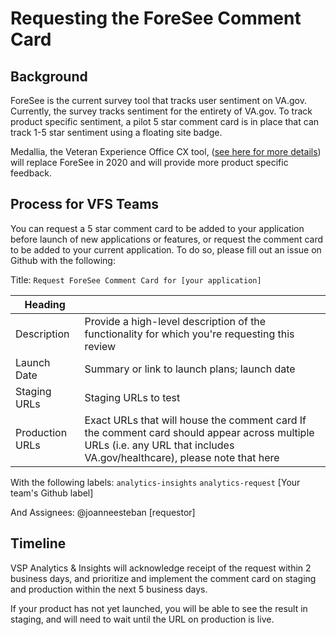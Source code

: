 # Requesting the ForeSee Comment Card

## Background
ForeSee is the current survey tool that tracks user sentiment on VA.gov. Currently, the survey tracks sentiment for the entirety of VA.gov. To track product specific sentiment, a pilot 5 star comment card is in place that can track 1-5 star sentiment using a floating site badge. 

Medallia, the Veteran Experience Office CX tool, ([see here for more details](https://github.com/department-of-veterans-affairs/va.gov-team/blob/master/platform/analytics/medallia-implementation-rollout.md)) will replace ForeSee in 2020 and will provide more product specific feedback.

## Process for VFS Teams
You can request a 5 star comment card to be added to your application before launch of new applications or features, or request the comment card to be added to your current application. To do so, please fill out an issue on Github with the following:

Title: `Request ForeSee Comment Card for [your application]`

| Heading         |                                                                                                                                                                          |
|-----------------|--------------------------------------------------------------------------------------------------------------------------------------------------------------------------|
| Description     | Provide a high-level description of the functionality for which you're requesting this review                                                                            |
| Launch Date     | Summary or link to launch plans; launch date                                                                                                                             |
| Staging URLs     | Staging URLs to test                                                                                                                                                     |
| Production URLs | Exact URLs that will house the comment card If the comment card should appear across multiple URLs (i.e. any URL that includes VA.gov/healthcare), please note that here |

With the following labels:
`analytics-insights`
`analytics-request`
[Your team's Github label]

And Assignees:
@joanneesteban
[requestor]

## Timeline
VSP Analytics & Insights will acknowledge receipt of the request within 2 business days, and prioritize and implement the comment card on staging and production within the next 5 business days.

If your product has not yet launched, you will be able to see the result in staging, and will need to wait until the URL on production is live.
